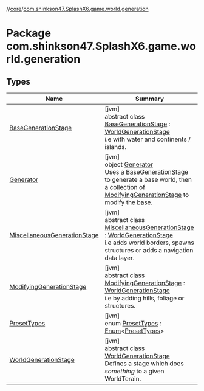 //[core](../../index.md)/[com.shinkson47.SplashX6.game.world.generation](index.md)

# Package com.shinkson47.SplashX6.game.world.generation

## Types

| Name | Summary |
|---|---|
| [BaseGenerationStage](-base-generation-stage/index.md) | [jvm]<br>abstract class [BaseGenerationStage](-base-generation-stage/index.md) : [WorldGenerationStage](-world-generation-stage/index.md)<br>i.e with water and continents / islands. |
| [Generator](-generator/index.md) | [jvm]<br>object [Generator](-generator/index.md)<br>Uses a [BaseGenerationStage](-base-generation-stage/index.md) to generate a base world, then a collection of [ModifyingGenerationStage](-modifying-generation-stage/index.md) to modify the base. |
| [MiscellaneousGenerationStage](-miscellaneous-generation-stage/index.md) | [jvm]<br>abstract class [MiscellaneousGenerationStage](-miscellaneous-generation-stage/index.md) : [WorldGenerationStage](-world-generation-stage/index.md)<br>i.e adds world borders, spawns structures or adds a navigation data layer. |
| [ModifyingGenerationStage](-modifying-generation-stage/index.md) | [jvm]<br>abstract class [ModifyingGenerationStage](-modifying-generation-stage/index.md) : [WorldGenerationStage](-world-generation-stage/index.md)<br>i.e by adding hills, foliage or structures. |
| [PresetTypes](-preset-types/index.md) | [jvm]<br>enum [PresetTypes](-preset-types/index.md) : [Enum](https://kotlinlang.org/api/latest/jvm/stdlib/kotlin/-enum/index.html)&lt;[PresetTypes](-preset-types/index.md)&gt; |
| [WorldGenerationStage](-world-generation-stage/index.md) | [jvm]<br>abstract class [WorldGenerationStage](-world-generation-stage/index.md)<br>Defines a stage which does *something* to a given WorldTerain. |
